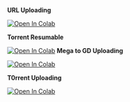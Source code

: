 <B>URL Uploading</B>
>
<a href="https://colab.research.google.com/github/FayedFahad/GDrive-Uploading/blob/master/URL_Transfer_%26_Drive_Copy.ipynb" target="_parent"><img src="https://colab.research.google.com/assets/colab-badge.svg" alt="Open In Colab"/></a>
>
<B>Torrent Resumable</B>
>
<a href="https://colab.research.google.com/github/FayedFahad/GDrive-Uploading/blob/master/Torrent_Resumable.ipynb" target="_parent"><img src="https://colab.research.google.com/assets/colab-badge.svg" alt="Open In Colab"/></a>
<B>Mega to GD Uploading</B>
>
<a href="https://colab.research.google.com/github/FayedFahad/GDrive-Uploading/blob/master/Mega_GD_Transfer.ipynb" target="_parent"><img src="https://colab.research.google.com/assets/colab-badge.svg" alt="Open In Colab"/></a>
>
<B>T0rrent Uploading</B>
>
<a href="https://colab.research.google.com/github/FayedFahad/GDrive-Uploading/blob/master/GD_Torrent_Github.ipynb" target="_parent"><img src="https://colab.research.google.com/assets/colab-badge.svg" alt="Open In Colab"/></a>
